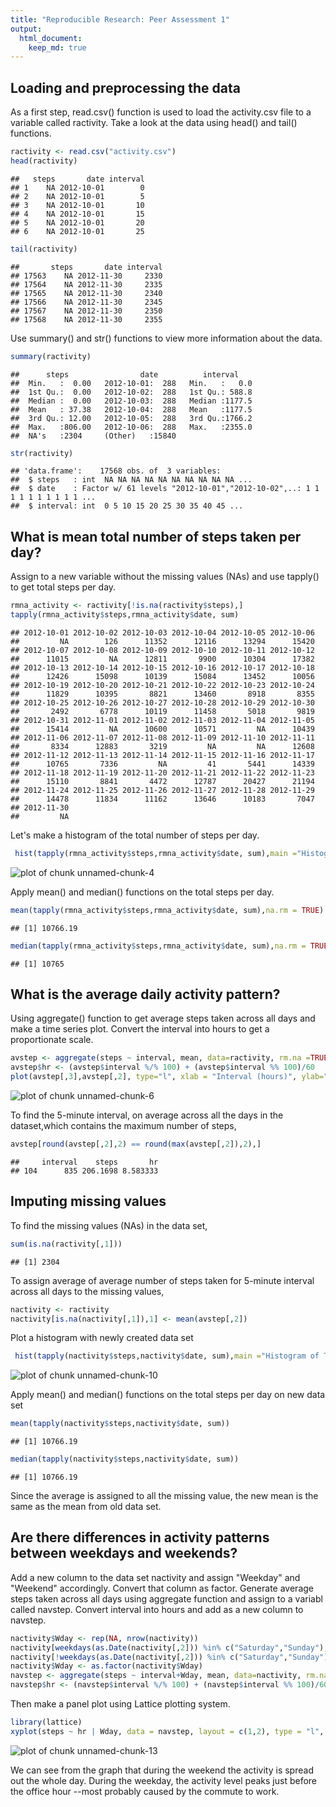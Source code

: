 ```yaml
---
title: "Reproducible Research: Peer Assessment 1"
output: 
  html_document:
    keep_md: true
---
```



## Loading and preprocessing the data
As a first step, read.csv() function is used to load the activity.csv file to a variable called ractivity. Take a look at the data using head() and tail() functions.

```r
ractivity <- read.csv("activity.csv")
head(ractivity)
```

```
##   steps       date interval
## 1    NA 2012-10-01        0
## 2    NA 2012-10-01        5
## 3    NA 2012-10-01       10
## 4    NA 2012-10-01       15
## 5    NA 2012-10-01       20
## 6    NA 2012-10-01       25
```

```r
tail(ractivity)
```

```
##       steps       date interval
## 17563    NA 2012-11-30     2330
## 17564    NA 2012-11-30     2335
## 17565    NA 2012-11-30     2340
## 17566    NA 2012-11-30     2345
## 17567    NA 2012-11-30     2350
## 17568    NA 2012-11-30     2355
```
Use summary() and str() functions to view more information about the data.

```r
summary(ractivity)
```

```
##      steps                date          interval     
##  Min.   :  0.00   2012-10-01:  288   Min.   :   0.0  
##  1st Qu.:  0.00   2012-10-02:  288   1st Qu.: 588.8  
##  Median :  0.00   2012-10-03:  288   Median :1177.5  
##  Mean   : 37.38   2012-10-04:  288   Mean   :1177.5  
##  3rd Qu.: 12.00   2012-10-05:  288   3rd Qu.:1766.2  
##  Max.   :806.00   2012-10-06:  288   Max.   :2355.0  
##  NA's   :2304     (Other)   :15840
```

```r
str(ractivity)
```

```
## 'data.frame':	17568 obs. of  3 variables:
##  $ steps   : int  NA NA NA NA NA NA NA NA NA NA ...
##  $ date    : Factor w/ 61 levels "2012-10-01","2012-10-02",..: 1 1 1 1 1 1 1 1 1 1 ...
##  $ interval: int  0 5 10 15 20 25 30 35 40 45 ...
```


## What is mean total number of steps taken per day?
Assign to a new variable without the missing values (NAs) and use tapply() to get total steps per day. 

```r
rmna_activity <- ractivity[!is.na(ractivity$steps),]
tapply(rmna_activity$steps,rmna_activity$date, sum)
```

```
## 2012-10-01 2012-10-02 2012-10-03 2012-10-04 2012-10-05 2012-10-06 
##         NA        126      11352      12116      13294      15420 
## 2012-10-07 2012-10-08 2012-10-09 2012-10-10 2012-10-11 2012-10-12 
##      11015         NA      12811       9900      10304      17382 
## 2012-10-13 2012-10-14 2012-10-15 2012-10-16 2012-10-17 2012-10-18 
##      12426      15098      10139      15084      13452      10056 
## 2012-10-19 2012-10-20 2012-10-21 2012-10-22 2012-10-23 2012-10-24 
##      11829      10395       8821      13460       8918       8355 
## 2012-10-25 2012-10-26 2012-10-27 2012-10-28 2012-10-29 2012-10-30 
##       2492       6778      10119      11458       5018       9819 
## 2012-10-31 2012-11-01 2012-11-02 2012-11-03 2012-11-04 2012-11-05 
##      15414         NA      10600      10571         NA      10439 
## 2012-11-06 2012-11-07 2012-11-08 2012-11-09 2012-11-10 2012-11-11 
##       8334      12883       3219         NA         NA      12608 
## 2012-11-12 2012-11-13 2012-11-14 2012-11-15 2012-11-16 2012-11-17 
##      10765       7336         NA         41       5441      14339 
## 2012-11-18 2012-11-19 2012-11-20 2012-11-21 2012-11-22 2012-11-23 
##      15110       8841       4472      12787      20427      21194 
## 2012-11-24 2012-11-25 2012-11-26 2012-11-27 2012-11-28 2012-11-29 
##      14478      11834      11162      13646      10183       7047 
## 2012-11-30 
##         NA
```
Let's make a histogram of the total number of steps per day.

```r
 hist(tapply(rmna_activity$steps,rmna_activity$date, sum),main ="Histogram of Total number of steps taken", xlab="Number of Steps",col=c(3:7))
```

![plot of chunk unnamed-chunk-4](figure/unnamed-chunk-4-1.png) 

Apply mean() and median() functions on the total steps per day.

```r
mean(tapply(rmna_activity$steps,rmna_activity$date, sum),na.rm = TRUE)
```

```
## [1] 10766.19
```

```r
median(tapply(rmna_activity$steps,rmna_activity$date, sum),na.rm = TRUE)
```

```
## [1] 10765
```


## What is the average daily activity pattern?
Using aggregate() function to get average steps taken across all days and make a time series plot. Convert the interval into hours to get a proportionate scale.


```r
avstep <- aggregate(steps ~ interval, mean, data=ractivity, rm.na =TRUE)
avstep$hr <- (avstep$interval %/% 100) + (avstep$interval %% 100)/60
plot(avstep[,3],avstep[,2], type="l", xlab = "Interval (hours)", ylab="Average Steps", main ="Average Steps Taken Across All Days", col=3)
```

![plot of chunk unnamed-chunk-6](figure/unnamed-chunk-6-1.png) 

To find the 5-minute interval, on average across all the days in the dataset,which contains the maximum number of steps,

```r
avstep[round(avstep[,2],2) == round(max(avstep[,2]),2),]
```

```
##     interval    steps       hr
## 104      835 206.1698 8.583333
```
## Imputing missing values

To find the missing values (NAs) in the data set,

```r
sum(is.na(ractivity[,1]))
```

```
## [1] 2304
```
To assign average of average number of steps taken for 5-minute interval across all days to the missing values,

```r
nactivity <- ractivity
nactivity[is.na(nactivity[,1]),1] <- mean(avstep[,2])
```

Plot a histogram with newly created data set

```r
 hist(tapply(nactivity$steps,nactivity$date, sum),main ="Histogram of Total number of steps taken", xlab="Number of Steps",col=c(3:7))
```

![plot of chunk unnamed-chunk-10](figure/unnamed-chunk-10-1.png) 

Apply mean() and median() functions on the total steps per day on new data set

```r
mean(tapply(nactivity$steps,nactivity$date, sum))
```

```
## [1] 10766.19
```

```r
median(tapply(nactivity$steps,nactivity$date, sum))
```

```
## [1] 10766.19
```
Since the average is assigned to all the missing value, the new mean is the same as the mean from old data set.


## Are there differences in activity patterns between weekdays and weekends?

Add a new column to the data set nactivity and assign "Weekday" and "Weekend" accordingly. Convert that column as factor. Generate average steps taken across all days using aggregate function and assign to a variabl called navstep. Convert interval into hours and add as a new column to navstep.  


```r
nactivity$Wday <- rep(NA, nrow(nactivity))
nactivity[weekdays(as.Date(nactivity[,2])) %in% c("Saturday","Sunday"),4] <- "Weekend"
nactivity[!weekdays(as.Date(nactivity[,2])) %in% c("Saturday","Sunday"),4] <- "Weekday"
nactivity$Wday <- as.factor(nactivity$Wday)
navstep <- aggregate(steps ~ interval+Wday, mean, data=nactivity, rm.na =TRUE)
navstep$hr <- (navstep$interval %/% 100) + (navstep$interval %% 100)/60
```

Then make a panel plot using Lattice plotting system.

```r
library(lattice)
xyplot(steps ~ hr | Wday, data = navstep, layout = c(1,2), type = "l", xlab = "Interval (hours)",ylab = "Number of Steps")
```

![plot of chunk unnamed-chunk-13](figure/unnamed-chunk-13-1.png) 

We can see from the graph that during the weekend the activity is spread out the whole day.  During the weekday, the activity level peaks just before the office hour --most probably caused by the commute to work.
